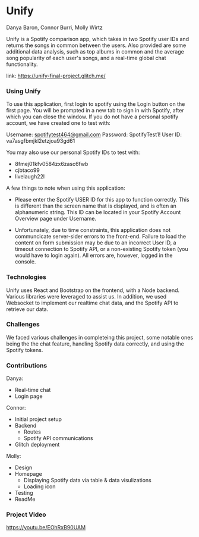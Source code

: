 # Unify
Danya Baron, Connor Burri, Molly Wirtz

Unify is a Spotify comparison app, which takes in two Spotify user IDs and returns the songs in common between the users. Also provided are some additional data analysis, such as top albums in common and the average song popularity of each user's songs, and a real-time global chat functionality. 

link: https://unify-final-project.glitch.me/

### Using Unify

To use this application, first login to spotify using the Login button on the first page. You will be prompted in a new tab to sign in with Spotify, after which you can close the window. If you do not have a personal spotify account, we have created one to test with: 

Username: spotifytest464@gmail.com
Password: SpotifyTest1!
User ID: va7asgfbmjkl2etzjoa93gd61

You may also use our personal Spotify IDs to test with: 
- 8fmej01kfv0584zx6zasc6fwb
- cjbtaco99
- livelaugh22l

A few things to note when using this application: 
- Please enter the Spotify USER ID for this app to function correctly. This is different than the screen name that is displayed, and is often an alphanumeric string. This ID can be located in your Spotify Account Overview page under Username. 

- Unfortunately, due to time constraints, this application does not communcicate server-sider errors to the front-end. Failure to load the content on form submission may be due to an incorrect User ID, a timeout connection to Spotify API, or a non-existing Spotify token (you would have to login again). All errors are, however, logged in the console.

### Technologies
Unify uses React and Bootstrap on the frontend, with a Node backend. Various libraries were leveraged to assist us. In addition, we used Websocket to implement our realtime chat data, and the Spotify API to retrieve our data. 

### Challenges
We faced various challenges in completeing this project, some notable ones being the the chat feature, handling Spotify data correctly, and using the Spotify tokens. 

### Contributions

Danya: 
- Real-time chat
- Login page

Connor: 
- Initial project setup
- Backend
    - Routes
    - Spotify API communications
- Glitch deployment 

Molly: 
- Design
- Homepage 
    - Displaying Spotify data via table & data visulizations
    - Loading icon
- Testing
- ReadMe

### Project Video

https://youtu.be/EOhRxB90UAM
